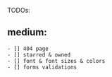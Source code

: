 TODOs:

## medium:

    - [] 404 page
    - [] starred & owned
    - [] font & font sizes & colors
    - [] forms validations
